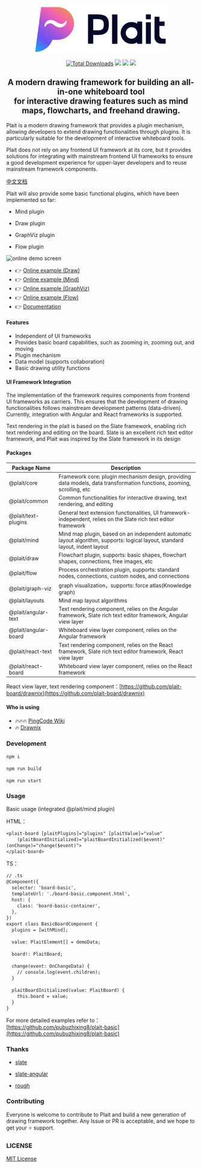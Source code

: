 <p align="center">
  <picture style="width: 320px">
    <source media="(prefers-color-scheme: light)" srcset="https://github.com/worktile/plait/blob/develop/.docgeni/public/assets/plait-logo-h.png?raw=true" />
    <source media="(prefers-color-scheme: dark)" srcset="https://github.com/worktile/plait/blob/develop/.docgeni/public/assets/plait-logo-h-dark.png?raw=true" />
    <img src="https://github.com/worktile/plait/blob/develop/.docgeni/public/assets/plait-horizontal-logo.png?raw=true" width="360" alt="Plait logo and name" />
  </picture>
</p>

<div align="center">
  <p>
    <a href="https://www.npmjs.com/package/@plait/core"><img src="https://img.shields.io/npm/dm/@plait/core.svg" alt="Total Downloads"></a>
    <a target="_blank" href="https://github.com/worktile/plait/releases/latest"><img src="https://img.shields.io/github/v/release/worktile/plait" /></a>
    <a target="_blank" href="https://github.com/worktile/plait/blob/develop/LICENSE"><img src="https://badgen.now.sh/badge/license/MIT" /></a>
    <a href="https://t.me/plaitboard"><img src="https://img.shields.io/badge/-Telegram-red?style=social&logo=telegram" height=20></a>
  </p>
  <h2>
    A modern drawing framework for building an all-in-one whiteboard tool </br>
    for interactive drawing features such as mind maps, flowcharts, and freehand drawing.
  </h3>
</div>


Plait is a modern drawing framework that provides a plugin mechanism, allowing developers to extend drawing functionalities through plugins. It is particularly suitable for the development of interactive whiteboard tools.


Plait does not rely on any frontend UI framework at its core, but it provides solutions for integrating with mainstream frontend UI frameworks to ensure a good development experience for upper-layer developers and to reuse mainstream framework components.


[中文文档](https://github.com/worktile/plait/blob/develop/README.zh-CN.md)

Plait will also provide some basic functional plugins, which have been implemented so far:

- Mind plugin

- Draw plugin

- GraphViz plugin

- Flow plugin


![online demo screen](https://github.com/worktile/plait/blob/develop/.docgeni/public/assets/mind-draw-flow.gif?raw=true)


- 👉 [Online example (Draw)](https://plait-gamma.vercel.app?init=draw)
- 👉 [Online example (Mind)](https://plait-gamma.vercel.app?init=mind)
- 👉 [Online example (GraphViz)](https://plait-gamma.vercel.app/graph-viz?init=force-atlas)
- 👉 [Online example (Flow)](https://plait-gamma.vercel.app/flow)
- 👉 [Documentation](https://plait-docs.vercel.app)

#### Features

- Independent of UI frameworks
- Provides basic board capabilities, such as zooming in, zooming out, and moving
- Plugin mechanism
- Data model (supports collaboration)
- Basic drawing utility functions


#### UI Framework Integration

The implementation of the framework requires components from frontend UI frameworks as carriers. This ensures that the development of drawing functionalities follows mainstream development patterns (data-driven). Currently, integration with Angular and React frameworks is supported.

Text rendering in the plait is based on the Slate framework, enabling rich text rendering and editing on the board. Slate is an excellent rich text editor framework, and Plait was inspired by the Slate framework in its design


#### Packages

|Package Name|Description
|---|---|
|@plait/core| Framework core: plugin mechanism design, providing data models, data transformation functions, zooming, scrolling, etc |
|@plait/common|Common functionalities for interactive drawing, text rendering, and editing|
|@plait/text-plugins| General text extension functionalities, UI framework-independent, relies on the Slate rich text editor framework |
|@plait/mind| Mind map plugin, based on an independent automatic layout algorithm, supports: logical layout, standard layout, indent layout |
|@plait/draw| Flowchart plugin, supports: basic shapes, flowchart shapes, connections, free images, etc |
|@plait/flow| Process orchestration plugin, supports: standard nodes, connections, custom nodes, and connections |
|@plait/graph-viz| graph visualization，supports: force atlas(Knowledge graph) |
|@plait/layouts| Mind map layout algorithms |
|@plait/angular-text| Text rendering component, relies on the Angular framework, Slate rich text editor framework, Angular view layer |
|@plait/angular-board| Whiteboard view layer component, relies on the Angular framework |
|@plait/react-text| Text rendering component, relies on the React framework, Slate rich text editor framework, React view layer |
|@plait/react-board| Whiteboard view layer component, relies on the React framework |


React view layer, text rendering component：[https://github.com/plait-board/drawnix](https://github.com/plait-board/drawnix)

#### Who is using

- 🔥🔥🔥 [PingCode Wiki](https://pingcode.com/solutions/knowledge-manage)
- 🔥 [Drawnix](https://github.com/plait-board/drawnix)

### Development

```
npm i

npm run build

npm run start
```


### Usage

Basic usage (integrated @plait/mind plugin)

HTML：

```
<plait-board [plaitPlugins]="plugins" [plaitValue]="value"
    (plaitBoardInitialized)="plaitBoardInitialized($event)" (onChange)="change($event)">
</plait-board>
```

TS：

```
// .ts
@Component({
  selector: 'board-basic',
  templateUrl: './board-basic.component.html',
  host: {
    class: 'board-basic-container',
  },
})
export class BasicBoardComponent {
  plugins = [withMind];

  value: PlaitElement[] = demoData;

  board!: PlaitBoard;

  change(event: OnChangeData) {
    // console.log(event.children);
  }

  plaitBoardInitialized(value: PlaitBoard) {
    this.board = value;
  }
}
```

For more detailed examples refer to：  [https://github.com/pubuzhixing8/plait-basic](https://github.com/pubuzhixing8/plait-basic)  



### Thanks

- [slate](https://github.com/ianstormtaylor/slate)

- [slate-angular](https://github.com/worktile/slate-angular)

- [rough](https://github.com/rough-stuff/rough)



### Contributing

Everyone is welcome to contribute to Plait and build a new generation of drawing framework together. Any Issue or PR is acceptable, and we hope to get your ⭐️ support.



### LICENSE

  [MIT License](https://github.com/worktile/slate-angular/blob/master/LICENSE)  


